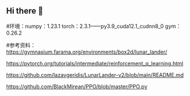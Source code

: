 ## Hi there 👋
#环境：numpy：1.23.1
torch：2.3.1——py3.9_cuda12.1_cudnn8_0
gym：0.26.2

#参考资料：
https://gymnasium.farama.org/environments/box2d/lunar_lander/

https://pytorch.org/tutorials/intermediate/reinforcement_q_learning.html

https://github.com/lazavgeridis/LunarLander-v2/blob/main/README.md

https://github.com/BlackMirean/PPO/blob/master/PPO.py
<!--
**Sound-Zero/Sound-Zero** is a ✨ _special_ ✨ repository because its `README.md` (this file) appears on your GitHub profile.

Here are some ideas to get you started:

- 🔭 I’m currently working on ...
- 🌱 I’m currently learning ...
- 👯 I’m looking to collaborate on ...
- 🤔 I’m looking for help with ...
- 💬 Ask me about ...
- 📫 How to reach me: ...
- 😄 Pronouns: ...
- ⚡ Fun fact: ...
-->
